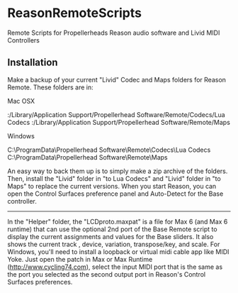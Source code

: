 ReasonRemoteScripts
===================

Remote Scripts for Propellerheads Reason audio software and Livid MIDI Controllers

Installation
------------
Make a backup of your current "Livid" Codec and Maps folders for Reason Remote. These folders are in:

Mac OSX

<hard drive>:/Library/Application Support/Propellerhead Software/Remote/Codecs/Lua Codecs
<hard drive>:/Library/Application Support/Propellerhead Software/Remote/Maps

Windows

C:\ProgramData\Propellerhead Software\Remote\Codecs\Lua Codecs
C:\ProgramData\Propellerhead Software\Remote\Maps

An easy way to back them up is to simply make a zip archive of the folders.
Then, install the "Livid" folder in "to Lua Codecs" and "Livid" folder in "to Maps" to replace the current versions.
When you start Reason, you can open the Control Surfaces preference panel and Auto-Detect for the Base controller.

----
In the "Helper" folder, the "LCDproto.maxpat" is a file for Max 6 (and Max 6 runtime) that can use the optional 2nd port of the Base Remote script to display the current assignments and values for the Base sliders. 
It also shows the current track , device, variation, transpose/key, and scale. 
For Windows, you'll need to install a loopback or virtual midi cable app like MIDI Yoke.
Just open the patch in Max or Max Runtime (http://www.cycling74.com), select the input MIDI port that is the same as the port you selected as the second output port in Reason's Control Surfaces preferences.

